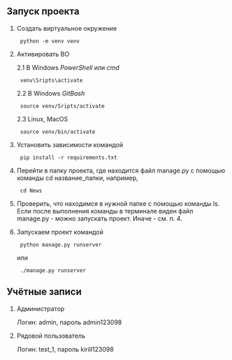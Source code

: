 
## Запуск проекта

1. Создать виртуальное окружение

        python -m venv venv

2. Активировать ВО

    2.1 В Windows _PowerShell_ или _cmd_

        venv\Sripts\activate

    2.2 В Windows _GitBash_

        source venv/Sripts/activate

    2.3 Linux, MacOS

        source venv/bin/activate

3. Установить зависимости командой

        pip install -r requirements.txt

4. Перейти в папку проекта, где находится файл manage.py с помощью команды cd название_папки, например, 

        cd News

5. Проверить, что находимся в нужной папке с помощью команды ls. Если после выполнения команды в терминале виден файл manage.py - можно запускать проект. Иначе - см. п. 4. 


6. Запускаем проект командой 

        python manage.py runserver

    или

        ./manage.py runserver


## Учётные записи

1. Администратор

   Логин: admin, пароль admin123098


2. Рядовой пользователь

    Логин: test_1, пароль kirill123098


